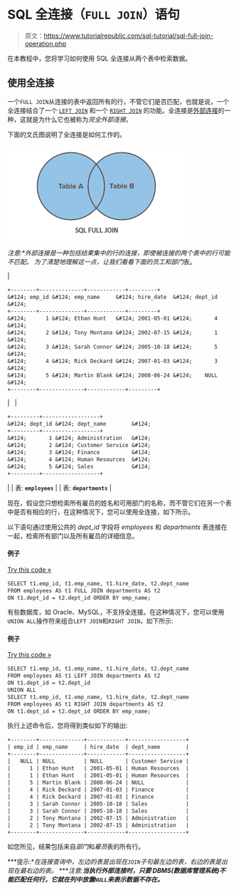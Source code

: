 # SQL 全连接（`FULL JOIN`）语句

> 原文：<https://www.tutorialrepublic.com/sql-tutorial/sql-full-join-operation.php>

在本教程中，您将学习如何使用 SQL 全连接从两个表中检索数据。

## 使用全连接

一个`FULL JOIN`从连接的表中返回所有的行，不管它们是否匹配，也就是说，一个全连接结合了一个 [`LEFT JOIN`](sql-left-join-operation.php) 和一个 [`RIGHT JOIN`](sql-right-join-operation.php) 的功能。全连接是[外部连接](sql-joining-tables.php#outer-join)的一种，这就是为什么它也被称为*完全外部连接*。

下面的文氏图说明了全连接是如何工作的。

![SQL Full Join Illustration](img/9e7162c04c9c2cb0cdd1035dd52409f9.png)

 ***注意:**外部连接是一种包括结果集中的行的连接，即使被连接的两个表中的行可能不匹配。*  *为了清楚地理解这一点，让我们看看下面的*员工*和*部门*表。

| 

```
+--------+--------------+------------+---------+
&#124; emp_id &#124; emp_name     &#124; hire_date  &#124; dept_id &#124;
+--------+--------------+------------+---------+
&#124;      1 &#124; Ethan Hunt   &#124; 2001-05-01 &#124;       4 &#124;
&#124;      2 &#124; Tony Montana &#124; 2002-07-15 &#124;       1 &#124;
&#124;      3 &#124; Sarah Connor &#124; 2005-10-18 &#124;       5 &#124;
&#124;      4 &#124; Rick Deckard &#124; 2007-01-03 &#124;       3 &#124;
&#124;      5 &#124; Martin Blank &#124; 2008-06-24 &#124;    NULL &#124;
+--------+--------------+------------+---------+

```

 |   | 

```
+---------+------------------+
&#124; dept_id &#124; dept_name        &#124;
+---------+------------------+
&#124;       1 &#124; Administration   &#124;
&#124;       2 &#124; Customer Service &#124;
&#124;       3 &#124; Finance          &#124;
&#124;       4 &#124; Human Resources  &#124;
&#124;       5 &#124; Sales            &#124;
+---------+------------------+

```

 |
| 表: **`employees`** |  | 表: **`departments`** |

现在，假设您只想检索所有雇员的姓名和可用部门的名称，而不管它们在另一个表中是否有相应的行，在这种情况下，您可以使用全连接，如下所示。

以下语句通过使用公共的 *dept_id* 字段将 *employees* 和 *departments* 表连接在一起，检索所有部门以及所有雇员的详细信息。

#### 例子

[Try this code »](javascript:void(0); "Not Supported in Web SQL")

```
SELECT t1.emp_id, t1.emp_name, t1.hire_date, t2.dept_name
FROM employees AS t1 FULL JOIN departments AS t2
ON t1.dept_id = t2.dept_id ORDER BY emp_name;
```

有些数据库，如 Oracle、MySQL，不支持全连接。在这种情况下，您可以使用`UNION ALL`操作符来组合`LEFT JOIN`和`RIGHT JOIN`，如下所示:

#### 例子

[Try this code »](javascript:void(0); "Not Supported in Web SQL")

```
SELECT t1.emp_id, t1.emp_name, t1.hire_date, t2.dept_name
FROM employees AS t1 LEFT JOIN departments AS t2
ON t1.dept_id = t2.dept_id
UNION ALL
SELECT t1.emp_id, t1.emp_name, t1.hire_date, t2.dept_name
FROM employees AS t1 RIGHT JOIN departments AS t2
ON t1.dept_id = t2.dept_id ORDER BY emp_name;
```

执行上述命令后，您将得到类似如下的输出:

```
+--------+--------------+------------+------------------+
| emp_id | emp_name     | hire_date  | dept_name        |
+--------+--------------+------------+------------------+
|   NULL | NULL         | NULL       | Customer Service |
|      1 | Ethan Hunt   | 2001-05-01 | Human Resources  |
|      1 | Ethan Hunt   | 2001-05-01 | Human Resources  |
|      5 | Martin Blank | 2008-06-24 | NULL             |
|      4 | Rick Deckard | 2007-01-03 | Finance          |
|      4 | Rick Deckard | 2007-01-03 | Finance          |
|      3 | Sarah Connor | 2005-10-18 | Sales            |
|      3 | Sarah Connor | 2005-10-18 | Sales            |
|      2 | Tony Montana | 2002-07-15 | Administration   |
|      2 | Tony Montana | 2002-07-15 | Administration   |
+--------+--------------+------------+------------------+

```

如您所见，结果包括来自*部门*和*雇员*表的所有行。

 ***提示:**在连接查询中，左边的表是出现在`JOIN`子句最左边的表，右边的表是出现在最右边的表。*  ****注意:**当执行外部连接时，只要 DBMS(数据库管理系统)不能匹配任何行，它就在列中放置`NULL`来表示数据不存在。***